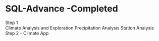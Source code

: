 # SQL-Advance -Completed
Step 1                                                                                                                                  
Climate Analysis and Exploration                                                                                                Precipitation Analysis                                                                                                              Station Analysis                                                                                                                          Step 2 - Climate App
